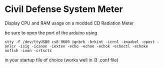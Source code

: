 # Civil Defense System Meter
Display CPU and RAM usage on a modded CD Radiation Meter

be sure to open the port of the arduino using

~~~
stty -F /dev/ttyUSB0 cs8 9600 ignbrk -brkint -icrnl -imaxbel -opost -onlcr -isig -icanon -iexten -echo -echoe -echok -echoctl -echoke noflsh -ixon -crtscts
~~~

in your startup file of choice (works well in i3 .conf file)
